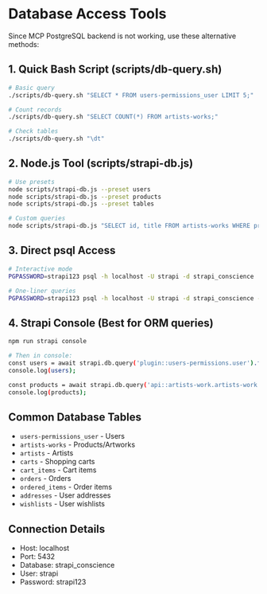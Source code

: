 # Database Access Tools

Since MCP PostgreSQL backend is not working, use these alternative methods:

## 1. Quick Bash Script (scripts/db-query.sh)
```bash
# Basic query
./scripts/db-query.sh "SELECT * FROM users-permissions_user LIMIT 5;"

# Count records
./scripts/db-query.sh "SELECT COUNT(*) FROM artists-works;"

# Check tables
./scripts/db-query.sh "\dt"
```

## 2. Node.js Tool (scripts/strapi-db.js)
```bash
# Use presets
node scripts/strapi-db.js --preset users
node scripts/strapi-db.js --preset products
node scripts/strapi-db.js --preset tables

# Custom queries
node scripts/strapi-db.js "SELECT id, title FROM artists-works WHERE price > 100"
```

## 3. Direct psql Access
```bash
# Interactive mode
PGPASSWORD=strapi123 psql -h localhost -U strapi -d strapi_conscience

# One-liner queries
PGPASSWORD=strapi123 psql -h localhost -U strapi -d strapi_conscience -c "SELECT version();"
```

## 4. Strapi Console (Best for ORM queries)
```bash
npm run strapi console

# Then in console:
const users = await strapi.db.query('plugin::users-permissions.user').findMany();
console.log(users);

const products = await strapi.db.query('api::artists-work.artists-work').findMany({ limit: 10 });
console.log(products);
```

## Common Database Tables
- `users-permissions_user` - Users
- `artists-works` - Products/Artworks  
- `artists` - Artists
- `carts` - Shopping carts
- `cart_items` - Cart items
- `orders` - Orders
- `ordered_items` - Order items
- `addresses` - User addresses
- `wishlists` - User wishlists

## Connection Details
- Host: localhost
- Port: 5432
- Database: strapi_conscience
- User: strapi
- Password: strapi123